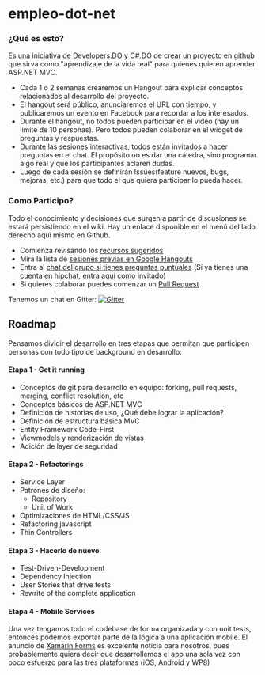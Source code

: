 empleo-dot-net
==============

### ¿Qué es esto?

Es una iniciativa de Developers.DO y C#.DO  de crear un proyecto en github que sirva como "aprendizaje de la vida real" para quienes quieren aprender ASP.NET MVC.

* Cada 1 o 2 semanas crearemos un Hangout para explicar conceptos relacionados al desarrollo del proyecto. 
* El hangout será público, anunciaremos el URL con tiempo, y publicaremos un evento en Facebook para recordar a los interesados.
* Durante el hangout, no todos pueden participar en el video (hay un límite de 10 personas). Pero todos pueden colaborar en el widget de preguntas y respuestas.
* Durante las sesiones interactivas, todos están invitados a hacer preguntas en el chat. El propósito no es dar una cátedra, sino programar algo real y que los participantes aclaren dudas. 
* Luego de cada sesión se definirán Issues(feature nuevos, bugs, mejoras, etc.) para que todo el que quiera participar lo pueda hacer. 

### Como Participo?

Todo el conocimiento y decisiones que surgen a partir de discusiones se estará persistiendo en el wiki. Hay un enlace disponible en el menú del lado derecho aquí mismo en Github. 

* Comienza revisando los [recursos sugeridos](https://github.com/developersdo/empleo-dot-net/wiki/Lista-de-Recursos-de-Aprendizaje)
* Mira la lista de [sesiones previas en Google Hangouts](https://github.com/developersdo/empleo-dot-net/wiki/Sesiones-de-Trabajo-Previas)
* Entra al [chat del grupo si tienes preguntas puntuales](https://devsdo.hipchat.com/invite/117666/9247d052e13262bf1488993e2d04b259) (Si ya tienes una cuenta en hipchat, [entra aquí como invitado](http://www.hipchat.com/g0PQNEPIJ)) 
* Si quieres colaborar puedes comenzar un [Pull Request](https://help.github.com/articles/using-pull-requests)

Tenemos un chat en Gitter: 
[![Gitter](https://badges.gitter.im/Join%20Chat.svg)](https://gitter.im/developersdo/empleo-dot-net?utm_source=badge&utm_medium=badge&utm_campaign=pr-badge&utm_content=badge)

## Roadmap

Pensamos dividir el desarrollo en tres etapas que permitan que participen personas con todo tipo de background en desarrollo:

#### Etapa 1 - Get it running

* Conceptos de git para desarrollo en equipo: forking, pull requests, merging, conflict resolution, etc
* Conceptos básicos de ASP.NET MVC
* Definición de historias de uso, ¿Qué debe lograr la aplicación?
* Definición de estructura básica MVC
* Entity Framework Code-First
* Viewmodels y renderización de vistas
* Adición de layer de seguridad

#### Etapa 2 - Refactorings

* Service Layer
* Patrones de diseño: 
  * Repository
  * Unit of Work
* Optimizaciones de HTML/CSS/JS
* Refactoring javascript
* Thin Controllers

#### Etapa 3 - Hacerlo de nuevo

* Test-Driven-Development
* Dependency Injection
* User Stories that drive tests
* Rewrite of the complete application 

#### Etapa 4 - Mobile Services

Una vez tengamos todo el codebase de forma organizada y con unit tests, entonces podemos exportar parte de la lógica a una aplicación mobile. El anuncio de [Xamarin Forms](xamarin.com/forms) es excelente noticia para nosotros, pues probablemente quiera decir que desarrollemos el app una sola vez con poco esfuerzo para las tres plataformas (iOS, Android y WP8)
